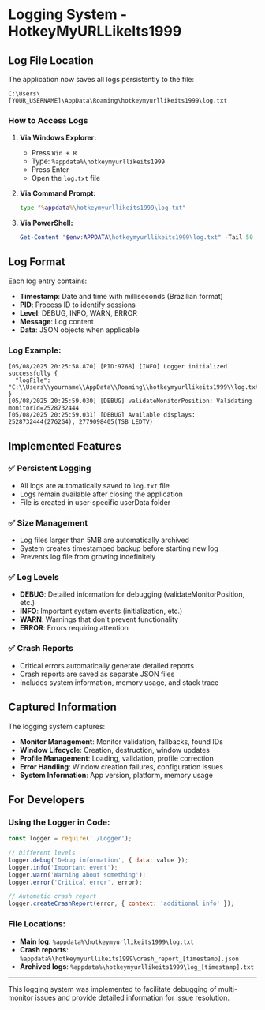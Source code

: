# Logging System - HotkeyMyURLLikeIts1999

## Log File Location

The application now saves all logs persistently to the file:

```
C:\Users\[YOUR_USERNAME]\AppData\Roaming\hotkeymyurllikeits1999\log.txt
```

### How to Access Logs

1. **Via Windows Explorer:**
   - Press `Win + R`
   - Type: `%appdata%\hotkeymyurllikeits1999`
   - Press Enter
   - Open the `log.txt` file

2. **Via Command Prompt:**
   ```cmd
   type "%appdata%\hotkeymyurllikeits1999\log.txt"
   ```

3. **Via PowerShell:**
   ```powershell
   Get-Content "$env:APPDATA\hotkeymyurllikeits1999\log.txt" -Tail 50
   ```

## Log Format

Each log entry contains:
- **Timestamp**: Date and time with milliseconds (Brazilian format)
- **PID**: Process ID to identify sessions
- **Level**: DEBUG, INFO, WARN, ERROR
- **Message**: Log content
- **Data**: JSON objects when applicable

### Log Example:
```
[05/08/2025 20:25:58.870] [PID:9768] [INFO] Logger initialized successfully {
  "logFile": "C:\\Users\\yourname\\AppData\\Roaming\\hotkeymyurllikeits1999\\log.txt"
}
[05/08/2025 20:25:59.030] [DEBUG] validateMonitorPosition: Validating monitorId=2528732444
[05/08/2025 20:25:59.031] [DEBUG] Available displays: 2528732444(27G2G4), 2779098405(TSB LEDTV)
```

## Implemented Features

### ✅ Persistent Logging
- All logs are automatically saved to `log.txt` file
- Logs remain available after closing the application
- File is created in user-specific userData folder

### ✅ Size Management
- Log files larger than 5MB are automatically archived
- System creates timestamped backup before starting new log
- Prevents log file from growing indefinitely

### ✅ Log Levels
- **DEBUG**: Detailed information for debugging (validateMonitorPosition, etc.)
- **INFO**: Important system events (initialization, etc.)
- **WARN**: Warnings that don't prevent functionality
- **ERROR**: Errors requiring attention

### ✅ Crash Reports
- Critical errors automatically generate detailed reports
- Crash reports are saved as separate JSON files
- Includes system information, memory usage, and stack trace

## Captured Information

The logging system captures:
- **Monitor Management**: Monitor validation, fallbacks, found IDs
- **Window Lifecycle**: Creation, destruction, window updates
- **Profile Management**: Loading, validation, profile correction
- **Error Handling**: Window creation failures, configuration issues
- **System Information**: App version, platform, memory usage

## For Developers

### Using the Logger in Code:
```javascript
const logger = require('./Logger');

// Different levels
logger.debug('Debug information', { data: value });
logger.info('Important event');
logger.warn('Warning about something');
logger.error('Critical error', error);

// Automatic crash report
logger.createCrashReport(error, { context: 'additional info' });
```

### File Locations:
- **Main log**: `%appdata%\hotkeymyurllikeits1999\log.txt`
- **Crash reports**: `%appdata%\hotkeymyurllikeits1999\crash_report_[timestamp].json`
- **Archived logs**: `%appdata%\hotkeymyurllikeits1999\log_[timestamp].txt`

---

This logging system was implemented to facilitate debugging of multi-monitor issues and provide detailed information for issue resolution.
